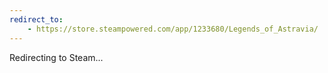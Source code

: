 ```yaml
---
redirect_to:
    - https://store.steampowered.com/app/1233680/Legends_of_Astravia/
---
```

Redirecting to Steam...